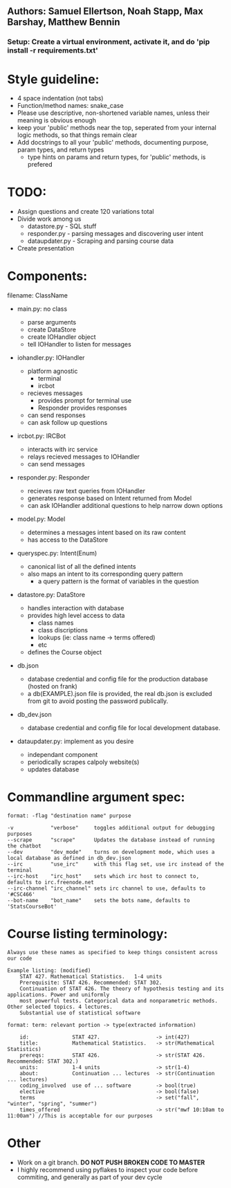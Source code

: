 

## Authors: Samuel Ellertson, Noah Stapp, Max Barshay, Matthew Bennin

### Setup: Create a virtual environment, activate it, and do 'pip install -r requirements.txt'

# Style guideline:
- 4 space indentation (not tabs)
- Function/method names: snake_case
- Please use descriptive, non-shortened variable names, unless their meaning is obvious enough
- keep your 'public' methods near the top, seperated from your internal logic methods, so that things remain clear
- Add docstrings to all your 'public' methods, documenting purpose, param types, and return types
    - type hints on params and return types, for 'public' methods, is prefered

# TODO:
- Assign questions and create 120 variations total
- Divide work among us
    - datastore.py    - SQL stuff
    - responder.py    - parsing messages and discovering user intent
    - dataupdater.py  - Scraping and parsing course data
- Create presentation

# Components:
    
filename: ClassName

- main.py: no class
    - parse arguments
    - create DataStore
    - create IOHandler object
    - tell IOHandler to listen for messages

- iohandler.py: IOHandler
    - platform agnostic
        - terminal
        - ircbot
    - recieves messages
        - provides prompt for terminal use
        - Responder provides responses
    - can send responses
    - can ask follow up questions

- ircbot.py: IRCBot
    - interacts with irc service
    - relays recieved messages to IOHandler
    - can send messages

- responder.py: Responder
    - recieves raw text queries from IOHandler
    - generates response based on Intent returned from Model
    - can ask IOHandler additional questions to help narrow down options

- model.py: Model
    - determines a messages intent based on its raw content
    - has access to the DataStore

- queryspec.py: Intent(Enum)
    - canonical list of all the defined intents
    - also maps an intent to its corresponding query pattern
        - a query pattern is the format of variables in the question

- datastore.py: DataStore
    - handles interaction with database
    - provides high level access to data
        - class names
        - class discriptions
        - lookups (ie: class name -> terms offered)
        - etc
    - defines the Course object

- db.json
    - database credential and config file for the production database (hosted on frank)
    - a db(EXAMPLE).json file is provided, the real db.json is excluded from git to avoid posting the password publically.

- db_dev.json
    - database credential and config file for local development database.

- dataupdater.py: implement as you desire
    - independant component
    - periodically scrapes calpoly website(s)
    - updates database

# Commandline argument spec:
    format: -flag "destination name" purpose

    -v            "verbose"     toggles additional output for debugging purposes
    --scrape      "scrape"      Updates the database instead of running the chatbot
    --dev         "dev_mode"    turns on development mode, which uses a local database as defined in db_dev.json
    --irc         "use_irc"     with this flag set, use irc instead of the terminal
    --irc-host    "irc_host"    sets which irc host to connect to, defaults to irc.freenode.net
    --irc-channel "irc_channel" sets irc channel to use, defaults to '#CSC466'
    --bot-name    "bot_name"    sets the bots name, defaults to 'StatsCourseBot'


# Course listing terminology:
    Always use these names as specified to keep things consistent across our code

    Example listing: (modified)
        STAT 427. Mathematical Statistics.   1-4 units
        Prerequisite: STAT 426. Recommended: STAT 302.
        Continuation of STAT 426. The theory of hypothesis testing and its applications. Power and uniformly 
        most powerful tests. Categorical data and nonparametric methods. Other selected topics. 4 lectures.
        Substantial use of statistical software

    format: term: relevant portion -> type(extracted information)

        id:              STAT 427.                  -> int(427)
        title:           Mathematical Statistics.   -> str(Mathematical Statistics)
        prereqs:         STAT 426.                  -> str(STAT 426. Recommended: STAT 302.)  
        units:           1-4 units                  -> str(1-4)
        about:           Continuation ... lectures  -> str(Continuation ... lectures)
        coding_involved  use of ... software        -> bool(true)
        elective                                    -> bool(false)
        terms                                       -> set("fall", "winter", "spring", "summer")
        times_offered                               -> str("mwf 10:10am to 11:00am") //This is acceptable for our purposes

# Other
- Work on a git branch. **DO NOT PUSH BROKEN CODE TO MASTER**
- I highly recommend using pyflakes to inspect your code before commiting, and generally as part of your dev cycle
